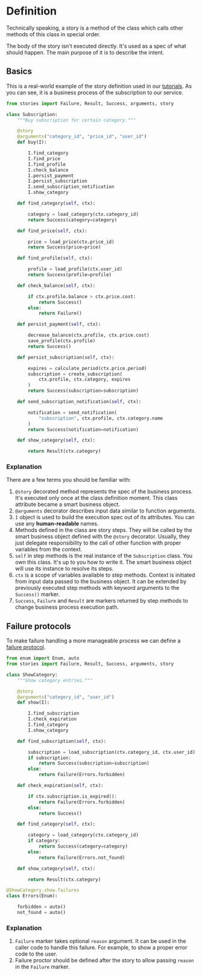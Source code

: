 # Definition

Technically speaking, a story is a method of the class which calls
other methods of this class in special order.

The body of the story isn't executed directly. It's used as a spec of
what should happen. The main purpose of it is to describe the intent.

## Basics

This is a real-world example of the story definition used in our
[tutorials](https://github.com/dry-python/tutorials). As you can see,
it is a business process of the subscription to our service.

```python
from stories import Failure, Result, Success, arguments, story

class Subscription:
    """Buy subscription for certain category."""

    @story
    @arguments("category_id", "price_id", "user_id")
    def buy(I):

        I.find_category
        I.find_price
        I.find_profile
        I.check_balance
        I.persist_payment
        I.persist_subscription
        I.send_subscription_notification
        I.show_category

    def find_category(self, ctx):

        category = load_category(ctx.category_id)
        return Success(category=category)

    def find_price(self, ctx):

        price = load_price(ctx.price_id)
        return Success(price=price)

    def find_profile(self, ctx):

        profile = load_profile(ctx.user_id)
        return Success(profile=profile)

    def check_balance(self, ctx):

        if ctx.profile.balance > ctx.price.cost:
            return Success()
        else:
            return Failure()

    def persist_payment(self, ctx):

        decrease_balance(ctx.profile, ctx.price.cost)
        save_profile(ctx.profile)
        return Success()

    def persist_subscription(self, ctx):

        expires = calculate_period(ctx.price.period)
        subscription = create_subscription(
            ctx.profile, ctx.category, expires
        )
        return Success(subscription=subscription)

    def send_subscription_notification(self, ctx):

        notification = send_notification(
            "subscription", ctx.profile, ctx.category.name
        )
        return Success(notification=notification)

    def show_category(self, ctx):

        return Result(ctx.category)
```

### Explanation

There are a few terms you should be familiar with:

1. `@story` decorated method represents the spec of the business
   process. It's executed only once at the class definition
   moment. This class attribute became a smart business object.
2. `@arguments` decorator describes input data similar to function
   arguments.
3. `I` object is used to build the execution spec out of its
   attributes. You can use any **human-readable** names.
4. Methods defined in the class are story steps. They will be called
   by the smart business object defined with the `@story`
   decorator. Usually, they just delegate responsibility to the call
   of other function with proper variables from the context.
5. `self` in step methods is the real instance of the `Subscription`
   class. You own this class. It's up to you how to write it. The
   smart business object will use its instance to resolve its steps.
6. `ctx` is a scope of variables available to step methods. Context is
   initiated from input data passed to the business object. It can be
   extended by previously executed step methods with keyword arguments
   to the `Success()` marker.
7. `Success`, `Failure` and `Result` are markers returned by step
   methods to change business process execution path.

## Failure protocols

To make failure handling a more manageable process we can define a
[failure protocol](failure_protocol.md).

```python
from enum import Enum, auto
from stories import Failure, Result, Success, arguments, story

class ShowCategory:
    """Show category entries."""

    @story
    @arguments("category_id", "user_id")
    def show(I):

        I.find_subscription
        I.check_expiration
        I.find_category
        I.show_category

    def find_subscription(self, ctx):

        subscription = load_subscription(ctx.category_id, ctx.user_id)
        if subscription:
            return Success(subscription=subscription)
        else:
            return Failure(Errors.forbidden)

    def check_expiration(self, ctx):

        if ctx.subscription.is_expired():
            return Failure(Errors.forbidden)
        else:
            return Success()

    def find_category(self, ctx):

        category = load_category(ctx.category_id)
        if category:
            return Success(category=category)
        else:
            return Failure(Errors.not_found)

    def show_category(self, ctx):

        return Result(ctx.category)

@ShowCategory.show.failures
class Errors(Enum):

    forbidden = auto()
    not_found = auto()
```

### Explanation

1. `Failure` marker takes optional `reason` argument. It can be used
   in the caller code to handle this failure. For example, to show a
   proper error code to the user.
2. Failure proctor should be defined after the story to allow passing
   `reason` in the `Failure` marker.
